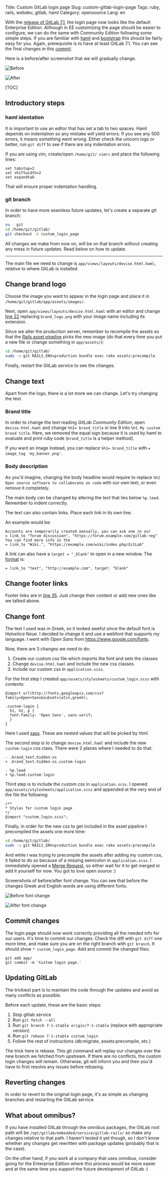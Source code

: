 Title: Custom GitLab login page
Slug: custom-gitlab-login-page
Tags: ruby, rails, webdev, gitlab, haml
Category: opensource
Lang: en

With the [release of GitLab 7.1][rel71], the login page now looks like the
default Enterprise Edition. Although in EE customizing the page should be
easier to configure, we can do the same with Community Edition following
some simple steps. If you are familiar with [haml][] and [bootstrap][]
this should be fairly easy for you. Again, prerequisite is to have at least
GitLab 7.1. You can see the final changes in this [commit][].

Here is a before/after screenshot that we will gradually change.

![Before](|filename|/images/gitlab_custom_login_before.png)

![After](|filename|/images/gitlab_custom_login_after.png)

[TOC]

## Introductory steps

### haml identation

It is important to use an editor that has set a tab to two spaces.
Haml depends on indentation so any mistake will yield errors. If you see
any 500 errors, it means something went wrong. Either check the unicorn logs
or better, run `git diff` to see if there are any indentation errors.

If you are using vim, create/open `/home/git/.vimrc` and place the following
lines:

```
set tabstop=2
set shiftwidth=2
set expandtab
```

That will ensure proper indentation handling.

### git branch

In order to have more seamless future updates, let's create a separate git
branch:

```bash
su - git
cd /home/git/gitlab/
git checkout -b custom_login_page
```

All changes we make from now on, will be on that branch without creating
any mess in future updates. Read below on how to update.

---

The main file we need to change is `app/views/layouts/devise.html.haml`,
relative to where GitLab is installed.

## Change brand logo

Choose the image you want to appear in the login page and place it in
`/home/git/gitlab/app/assets/images/`.

Next, open `app/views/layouts/devise.html.haml` with an editor and change
[line 22][ln22] replacing `brand_logo.png` with your image name including
its extension.

Since we alter the production server, remember to recompile the assets so
that the [Rails asset pipeline][assets] picks the new image (do that every
time you put a new file or change something in `app/assets/`):

```bash
cd /home/git/gitlab/
sudo -u git RAILS_ENV=production bundle exec rake assets:precompile
```

Finally, restart the GitLab service to see the changes.

## Change text

Apart from the logo, there is a lot more we can change. Let's try changing
the text.

### Brand title

In order to change the text reading *GitLab Community Edition*, open
`devise.html.haml` and change `%h1= brand_title` in line 9 into
`%h1 My custom brand title`. Here, we removed the equal sign because it
is used by haml to evaluate and print ruby code (`brand_title` is a helper
method).

If you want an image instead, you can replace `%h1= brand_title` with
`= image_tag 'my_banner.png'`.

### Body description

As you'd imagine, changing the body headline would require to replace
`%h2 Open source software to collaborate on code` with our own text, or
even remove it completely.

The main body can be changed by altering the text that lies below `%p.lead`.
Remember to indent correctly.

The text can also contain links. Place each link in its own line.

An example would be:

```
Accounts are temporarily created manually, you can ask one in our
= link_to "forum discussion", "https://forum.example.com/gitlab-reg"
You can find more info in the
= link_to "Wiki.", "https://example.com/wiki/index.php/GitLab"
```

A link can also have a `target = "_blank"` to open in a new window.
The [format][] is:

```
= link_to "text", "http://example.com", target: "blank"
```

## Change footer links

Footer links are in [line 35][ln35]. Just change their content or add new
ones like we talked above.

## Change font

The text I used was in Greek, so it looked aweful since the default font
is *Helvetica Neue*. I decided to change it and use a webfont that supports
my language. I went with *Open Sans* from <https://www.google.com/fonts>.

Now, there are 3 changes we need to do:

1. Create our custom css file which imports the font and sets the classes
2. Change `devise.html.haml` and include the new css classes.
3. Include our custom css in `application.scss`.

For the first step I created `app/assets/stylesheets/custom_login.scss`
with contents:

```
@import url(http://fonts.googleapis.com/css?family=Open+Sans&subset=latin,greek);

.custom-login {
  h1, h2, p {
  font-family: 'Open Sans', sans-serif;
  }
}
```

Here I used [sass][]. These are nested values that will be picked by html.

The second step is to change `devise.html.haml` and include the new
`custom-login` css class. There were 2 places where I needed to do that:

```
- .brand_text.hidden-xs
+ .brand_text.hidden-xs.custom-login

- %p.lead
+ %p.lead.custom-login
```

Third step is to include the custom css in `application.scss`. I opened
`app/assets/stylesheets/application.scss` and appended at the very end of
the file the following:

```
/**
* Styles for custom login page
*/
@import "custom_login.scss";
```

Finally, in order for the new css to get included in the asset pipeline I
precompiled the assets one more time:

```bash
cd /home/git/gitlab/
sudo -u git RAILS_ENV=production bundle exec rake assets:precompile
```

And while I was trying to precompile the assets after adding my custom css,
it failed to do so because of a missing semicolon in `application.scss`.
I immediately opened a [Merge Request][mr], so either wait for it to get
merged or add it yourself for now. You got to love open source :)

Screenshots of before/after font change. You can see that before the changes
Greek and English words are using different fonts.

![Before font change](|filename|/images/gitlab_custom_login_prefont.png)

![After font change](|filename|/images/gitlab_custom_login_afterfont.png)

## Commit changes

The login page should now work correctly providing all the needed info for
our users. It's time to commit our changes. Check the diff with `git diff`
one more time, and make sure you are on the right branch with `git branch`.
It should show `* custom_login_page`. Add and commit the changed files:

```
git add app/
git commit -m 'Custom login page.'
```

## Updating GitLab

The trickiest part is to maintain the code through the updates and avoid as
many confilcts as possible.

Before each update, these are the basic steps:

1. Stop gitlab service
2. Run `git fetch --all`
3. Run `git branch 7-1-stable origin/7-1-stable` (replace with appropriate version)
4. Run `git rebase 7-1-stable custom_login`
5. Follow the rest of instructions (db:migrate, assets:precompile, etc.)

The trick here is rebase. This git command will replay our changes over the
new branch we fetched from upstream. If there are no conflicts, the custom
login changes will remain. Otherwise, git will inform you and then you'd
have to first resolve any issues before rebasing.

## Reverting changes

In order to revert to the original login page, it's as simple as changing
branches and restarting the GitLab service.

## What about omnibus?

If you have installed GitLab through the omnibus packages, the GitLab root
path will be `/opt/gitlab/embedded/service/gitlab-rails/` so make any
changes relative to that path. I haven't tested it yet though, so I don't
know whether any changes get rewritten with package updates (probably that
is the case).

On the other hand, if you work at a company that uses omnibus, consider
going for the Enterprise Edition where this process would be more easier
and at the same time you support the future development of GitLab :)


[rel71]: https://about.gitlab.com/2014/07/22/gitlab-7-dot-1-released/ 'Blog post: GitLab 7.1 released'
[assets]: http://guides.rubyonrails.org/asset_pipeline.html 'Rails asset pipeline'
[mr]: https://gitlab.com/gitlab-org/gitlab-ce/merge_requests/157
[sass]: http://sass-lang.com/guide
[ln22]: https://gitlab.com/gitlab-org/gitlab-ce/blob/master/app/views/layouts/devise.html.haml#L22
[format]: http://api.rubyonrails.org/classes/ActionView/Helpers/UrlHelper.html#method-i-link_to 'link_to definition'
[ln35]: https://gitlab.com/gitlab-org/gitlab-ce/blob/master/app/views/layouts/devise.html.haml#L35
[commit]: https://github.com/axilleas/gitlabhq/commit/953a8bc25f1cb5366026e6489c2716d0db69265c
[haml]: http://haml.info/docs/yardoc/file.REFERENCE.html 'haml yardoc files'
[bootstrap]: http://getbootstrap.com 'Bootstrap framework'
